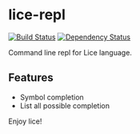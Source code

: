# lice-repl

[![Build Status](https://travis-ci.org/lice-lang/lice-repl.svg?branch=master)](https://travis-ci.org/lice-lang/lice-repl)
[![Dependency Status](https://www.versioneye.com/user/projects/58df675124ef3e003fcb0b0a/badge.svg?style=square)](https://www.versioneye.com/user/projects/58df675124ef3e003fcb0b0a)

Command line repl for Lice language.

## Features

+ Symbol completion
+ List all possible completion


Enjoy lice!
